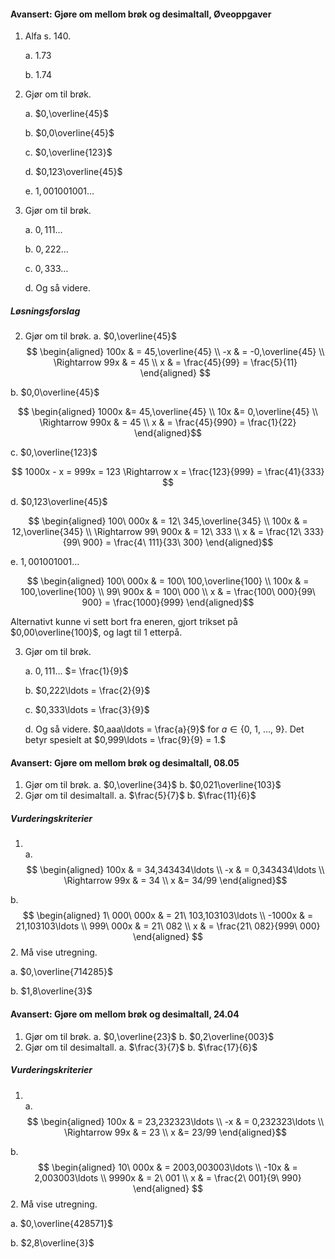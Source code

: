 #### Avansert: Gjøre om mellom brøk og desimaltall,  Øveoppgaver

1. Alfa s. 140.

   a. 1.73

   b. 1.74

2. Gjør om til brøk.

   a. $0,\overline{45}$

   b. $0,0\overline{45}$

   c. $0,\overline{123}$

   d. $0,123\overline{45}$

   e. $1,001001001\ldots$

3. Gjør om til brøk.

   a. $0,111\ldots$

   b. $0,222\ldots$

   c. $0,333\ldots$

   d. Og så videre.

##### Løsningsforslag

2. Gjør om til brøk.
a.  $0,\overline{45}$
$$
\begin{aligned}
100x
& = 45,\overline{45}
\\
-x
&  =
-0,\overline{45}
\\
\Rightarrow 99x
& = 45
\\
x & = \frac{45}{99}
= \frac{5}{11}
\end{aligned}
$$

b.  $0,0\overline{45}$

$$
\begin{aligned}
1000x
&= 45,\overline{45}
\\
10x
&= 0,\overline{45}
\\
\Rightarrow 990x
& = 45
\\
x
& = \frac{45}{990} = \frac{1}{22}
\end{aligned}$$

c.  $0,\overline{123}$

$$
1000x - x = 999x = 123 \Rightarrow x = \frac{123}{999} = \frac{41}{333}
$$

d.  $0,123\overline{45}$

$$
\begin{aligned}
100\ 000x
& = 12\ 345,\overline{345}
\\
100x
& = 12,\overline{345}
\\
\Rightarrow 99\ 900x
& = 12\ 333
\\
x
& = \frac{12\ 333}{99\ 900} = \frac{4\ 111}{33\ 300}
\end{aligned}$$

e.  $1,001001001\ldots$

$$
\begin{aligned}
100\ 000x
& = 100\ 100,\overline{100}
\\
100x
& = 100,\overline{100}
\\
99\ 900x
& = 100\ 000
\\
x
& = \frac{100\ 000}{99\ 900} = \frac{1000}{999}
\end{aligned}$$

Alternativt kunne vi sett bort fra eneren, gjort trikset på
$0,00\overline{100}$, og lagt til $1$ etterpå.

3. Gjør om til brøk.

    a.  $0,111\ldots$ $= \frac{1}{9}$

    b.  $0,222\ldots = \frac{2}{9}$

    c.  $0,333\ldots = \frac{3}{9}$

    d.  Og så videre. $0,aaa\ldots = \frac{a}{9}$ for
        $a \in \{ 0,\ 1,\ \ldots,\ 9\}$. Det betyr spesielt at
        $0,999\ldots = \frac{9}{9} = 1.$

#### Avansert: Gjøre om mellom brøk og desimaltall,  08.05

1. Gjør om til brøk.
a. $0,\overline{34}$
b. $0,021\overline{103}$
2. Gjør om til desimaltall.
a. $\frac{5}{7}$
b. $\frac{11}{6}$

##### Vurderingskriterier

1. \
a.
$$
\begin{aligned}
100x &
= 34,343434\ldots
\\
-x
& = 0,343434\ldots
\\
\Rightarrow 99x
& = 34
\\
x
&= 34/99
\end{aligned}$$

b.
$$
\begin{aligned}
1\ 000\ 000x &
= 21\ 103,103103\ldots
\\
-1000x &
= 21,103103\ldots
\\
999\ 000x
& = 21\ 082
\\
x
& = \frac{21\ 082}{999\ 000}
\end{aligned}
$$
2. Må vise utregning.

a.  $0,\overline{714285}$

b. $1,8\overline{3}$

#### Avansert: Gjøre om mellom brøk og desimaltall,  24.04

1. Gjør om til brøk.
a. $0,\overline{23}$
b. $0,2\overline{003}$
2. Gjør om til desimaltall.
a. $\frac{3}{7}$
b. $\frac{17}{6}$

##### Vurderingskriterier

1. \
a.
$$
\begin{aligned}
100x &
= 23,232323\ldots
\\
-x
& = 0,232323\ldots
\\
\Rightarrow 99x
& = 23
\\
x
&= 23/99
\end{aligned}$$

b.
$$
\begin{aligned}
10\ 000x &
= 2003,003003\ldots
\\
-10x &
= 2,003003\ldots
\\
9990x
& = 2\ 001
\\
x
& = \frac{2\ 001}{9\ 990}
\end{aligned}
$$
2. Må vise utregning.

a.  $0,\overline{428571}$

b. $2,8\overline{3}$

